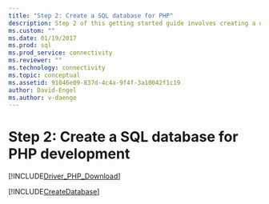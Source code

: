 ```yaml
---
title: "Step 2: Create a SQL database for PHP"
description: Step 2 of this getting started guide involves creating a database in SQL Server or Azure SQL Database for this PHP sample.
ms.custom: ""
ms.date: 01/19/2017
ms.prod: sql
ms.prod_service: connectivity
ms.reviewer: ""
ms.technology: connectivity
ms.topic: conceptual
ms.assetid: 91046e09-837d-4c4a-9f4f-3a10042f1c19
author: David-Engel
ms.author: v-daenge
---
```

# Step 2: Create a SQL database for PHP development

[!INCLUDE[Driver_PHP_Download](../../includes/driver_php_download.md)]

[!INCLUDE[CreateDatabase](../../includes/createdatabase.md)]
